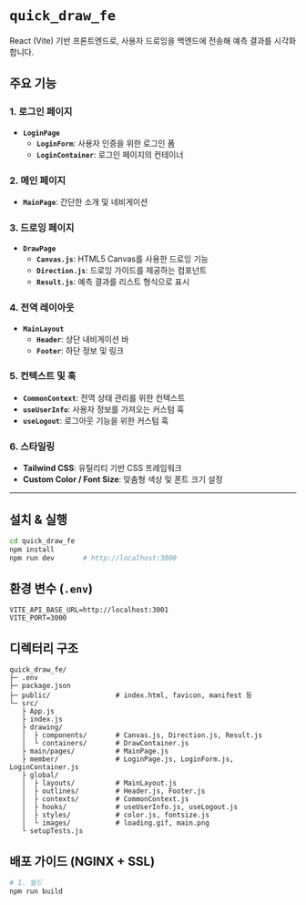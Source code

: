 # `quick_draw_fe`
React (Vite) 기반 프론트엔드로, 사용자 드로잉을 백엔드에 전송해 예측 결과를 시각화합니다.

## 주요 기능
### 1. 로그인 페이지
- **`LoginPage`**
  - **`LoginForm`**: 사용자 인증을 위한 로그인 폼
  - **`LoginContainer`**: 로그인 페이지의 컨테이너

### 2. 메인 페이지
- **`MainPage`**: 간단한 소개 및 네비게이션

### 3. 드로잉 페이지
- **`DrawPage`**
  - **`Canvas.js`**: HTML5 Canvas를 사용한 드로잉 기능
  - **`Direction.js`**: 드로잉 가이드를 제공하는 컴포넌트
  - **`Result.js`**: 예측 결과를 리스트 형식으로 표시

### 4. 전역 레이아웃
- **`MainLayout`**
  - **`Header`**: 상단 내비게이션 바
  - **`Footer`**: 하단 정보 및 링크

### 5. 컨텍스트 및 훅
- **`CommonContext`**: 전역 상태 관리를 위한 컨텍스트
- **`useUserInfo`**: 사용자 정보를 가져오는 커스텀 훅
- **`useLogout`**: 로그아웃 기능을 위한 커스텀 훅

### 6. 스타일링
- **Tailwind CSS**: 유틸리티 기반 CSS 프레임워크
- **Custom Color / Font Size**: 맞춤형 색상 및 폰트 크기 설정

---
## 설치 & 실행

```bash
cd quick_draw_fe
npm install
npm run dev       # http://localhost:3000
````

## 환경 변수 (`.env`)

```env
VITE_API_BASE_URL=http://localhost:3001
VITE_PORT=3000
```

## 디렉터리 구조

```
quick_draw_fe/
├─ .env
├─ package.json
├─ public/                # index.html, favicon, manifest 등
└─ src/
   ├ App.js
   ├ index.js
   ├ drawing/
   │  ├ components/       # Canvas.js, Direction.js, Result.js
   │  └ containers/       # DrawContainer.js
   ├ main/pages/          # MainPage.js
   ├ member/              # LoginPage.js, LoginForm.js, LoginContainer.js
   ├ global/
   │  ├ layouts/          # MainLayout.js
   │  ├ outlines/         # Header.js, Footer.js
   │  ├ contexts/         # CommonContext.js
   │  ├ hooks/            # useUserInfo.js, useLogout.js
   │  ├ styles/           # color.js, fontsize.js
   │  └ images/           # loading.gif, main.png
   └ setupTests.js
```

## 배포 가이드 (NGINX + SSL)

```bash
# 1. 빌드
npm run build
```
<!--
# 2. 정적 파일 배포
sudo cp -r dist/* /var/www/html/

# 3. Nginx 설정(/etc/nginx/sites-available/default)
#    root /var/www/html;
sudo systemctl restart nginx

# 4. SSL 인증서 발급
sudo certbot --nginx -d doodleplay.koreait.xyz
-->

